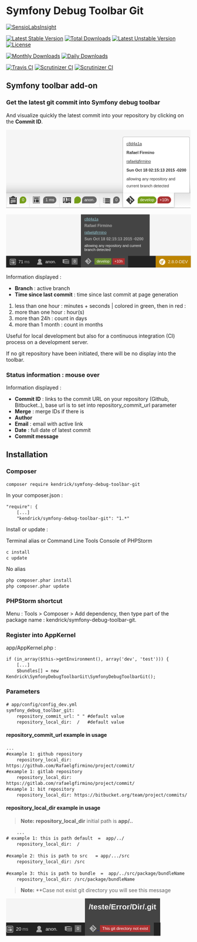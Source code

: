 Symfony Debug Toolbar Git
=========================

[![SensioLabsInsight](https://insight.sensiolabs.com/projects/08698266-b800-4ca4-bb20-8ceb65b3f31b/big.png)](https://insight.sensiolabs.com/projects/08698266-b800-4ca4-bb20-8ceb65b3f31b)

[![Latest Stable Version](https://poser.pugx.org/kendrick/symfony-debug-toolbar-git/v/stable.svg)](https://packagist.org/packages/kendrick/symfony-debug-toolbar-git) [![Total Downloads](https://poser.pugx.org/kendrick/symfony-debug-toolbar-git/downloads.svg)](https://packagist.org/packages/kendrick/symfony-debug-toolbar-git) [![Latest Unstable Version](https://poser.pugx.org/kendrick/symfony-debug-toolbar-git/v/unstable.svg)](https://packagist.org/packages/kendrick/symfony-debug-toolbar-git) [![License](https://poser.pugx.org/kendrick/symfony-debug-toolbar-git/license.svg)](https://packagist.org/packages/kendrick/symfony-debug-toolbar-git)

[![Monthly Downloads](https://poser.pugx.org/kendrick/symfony-debug-toolbar-git/d/monthly.png)](https://packagist.org/packages/kendrick/symfony-debug-toolbar-git) [![Daily Downloads](https://poser.pugx.org/kendrick/symfony-debug-toolbar-git/d/daily.png)](https://packagist.org/packages/kendrick/symfony-debug-toolbar-git)

[![Travis CI](https://travis-ci.org/kendrick-k/symfony-debug-toolbar-git.svg?branch=develop)](https://travis-ci.org/kendrick-k/symfony-debug-toolbar-git) [![Scrutinizer CI](https://scrutinizer-ci.com/g/kendrick-k/symfony-debug-toolbar-git/badges/quality-score.png?b=master)](https://scrutinizer-ci.com/g/kendrick-k/symfony-debug-toolbar-git/) [![Scrutinizer CI](https://scrutinizer-ci.com/g/kendrick-k/symfony-debug-toolbar-git/badges/build.png?b=master)](https://scrutinizer-ci.com/g/kendrick-k/symfony-debug-toolbar-git/)

## Symfony toolbar add-on

### Get the latest git commit into Symfony debug toolbar

And visualize quickly the latest commit into your repository by clicking on the **Commit ID**.

![SymfonyDebugToolbarGit](SymfonyDebugToolbarGit.png "SymfonyDebugToolbarGit")

![SymfonyDebugToolbarGit2.8](symfony_toolbar_2-8.png "SymfonyDebugToolbarGit2.8")

Information displayed :

+ **Branch** : active branch
+ **Time since last commit** : time since last commit at page generation  

1. less than one hour : minutes + seconds | colored in green, then in red :
2. more than one hour : hour(s)
3. more than 24h : count in days
4. more than 1 month : count in months

Useful for local development but also for a continuous integration (CI) process on a development server.

If no git repository have been initiated, there will be no display into the toolbar.

### Status information : mouse over

Information displayed :

+ **Commit ID** : links to the commit URL on your repository (Github, Bitbucket..), base url is to set into repository_commit_url parameter
+ **Merge** : merge IDs if there is
+ **Author**
+ **Email** : email with active link
+ **Date** : full date of latest commit
+ **Commit message**

## Installation

### Composer

    composer require kendrick/symfony-debug-toolbar-git

In your composer.json :

    "require": {
        [...]
        "kendrick/symfony-debug-toolbar-git": "1.*"

Install or update :
    
Terminal alias or Command Line Tools Console of PHPStorm

    c install
    c update

No alias

    php composer.phar install
    php composer.phar update

### PHPStorm shortcut

Menu : Tools > Composer > Add dependency, then type part of the package name : kendrick/symfony-debug-toolbar-git.

### Register into AppKernel

app/AppKernel.php :

    if (in_array($this->getEnvironment(), array('dev', 'test'))) {
        [...]
        $bundles[] = new Kendrick\SymfonyDebugToolbarGit\SymfonyDebugToolbarGit();
    
### Parameters

    # app/config/config_dev.yml
    symfony_debug_toolbar_git:
        repository_commit_url: " " #default value  
        repository_local_dir:  /   #default value

 
####  repository_commit_url example in usage


    ...
    #example 1: github repository 
        repository_local_dir: https://github.com/Rafaelgfirmino/project/commit/
    #example 1: gitlab repository 
        repository_local_dir: https://gitlab.com/rafaelgfirmino/project/commit/
    #example 1: bit repository 
        repository_local_dir: https://bitbucket.org/team/project/commits/



####  repository_local_dir example in usage
>**Note:**
>**repository_local_dir**  initial path is **app/..**

        ...
    # example 1: this is path default  =  app/../
        repository_local_dir:  /  

    #example 2: this is path to src   = app/.../src
        repository_local_dir: /src
        
    #example 3: this is path to bundle  =  app/../src/package/bundleName
        repository_local_dir: /src/package/bundleName
    
    
>**Note:**
>**Case not exist git directory you will see this message
    
![GitDirectoryNotFound](symfony_toolbar_erro_dir.png "Git directory not found")